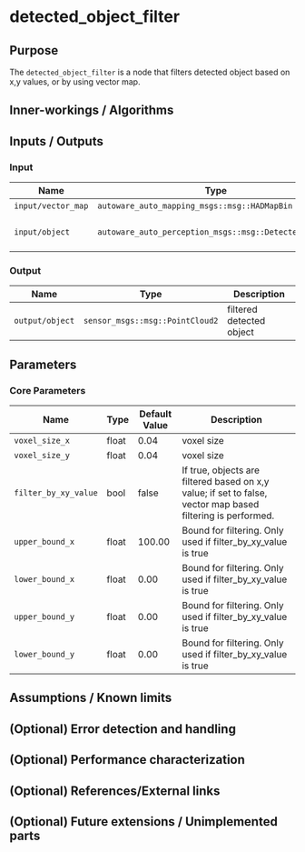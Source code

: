 # detected_object_filter

## Purpose

The `detected_object_filter` is a node that filters detected object based on x,y values, or by using vector map.

## Inner-workings / Algorithms

## Inputs / Outputs

### Input

| Name               | Type                                                  | Description           |
| ------------------ | ----------------------------------------------------- | --------------------- |
| `input/vector_map` | `autoware_auto_mapping_msgs::msg::HADMapBin`          | vector map            |
| `input/object`     | `autoware_auto_perception_msgs::msg::DetectedObjects` | input detected object |

### Output

| Name            | Type                            | Description              |
| --------------- | ------------------------------- | ------------------------ |
| `output/object` | `sensor_msgs::msg::PointCloud2` | filtered detected object |

## Parameters

### Core Parameters

| Name                 | Type  | Default Value | Description                                                                                                 |
| -------------------- | ----- | ------------- | ----------------------------------------------------------------------------------------------------------- |
| `voxel_size_x`       | float | 0.04          | voxel size                                                                                                  |
| `voxel_size_y`       | float | 0.04          | voxel size                                                                                                  |
| `filter_by_xy_value` | bool  | false         | If true, objects are filtered based on x,y value; if set to false, vector map based filtering is performed. |
| `upper_bound_x`      | float | 100.00        | Bound for filtering. Only used if filter_by_xy_value is true                                                |
| `lower_bound_x`      | float | 0.00          | Bound for filtering. Only used if filter_by_xy_value is true                                                |
| `upper_bound_y`      | float | 0.00          | Bound for filtering. Only used if filter_by_xy_value is true                                                |
| `lower_bound_y`      | float | 0.00          | Bound for filtering. Only used if filter_by_xy_value is true                                                |

## Assumptions / Known limits

## (Optional) Error detection and handling

## (Optional) Performance characterization

## (Optional) References/External links

## (Optional) Future extensions / Unimplemented parts
